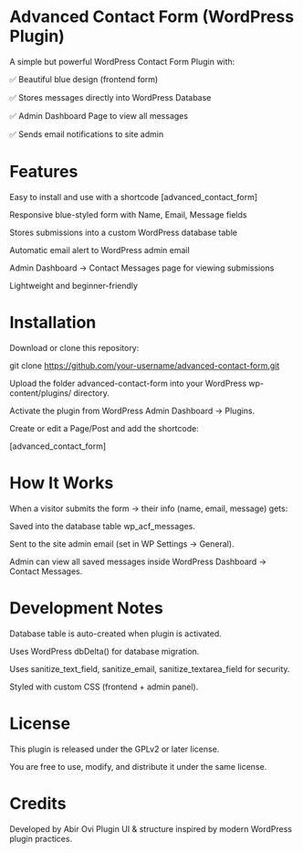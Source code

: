 # Advanced Contact Form (WordPress Plugin)

A simple but powerful WordPress Contact Form Plugin with:

✅ Beautiful blue design (frontend form)

✅ Stores messages directly into WordPress Database

✅ Admin Dashboard Page to view all messages

✅ Sends email notifications to site admin

# Features

Easy to install and use with a shortcode [advanced_contact_form]

Responsive blue-styled form with Name, Email, Message fields

Stores submissions into a custom WordPress database table

Automatic email alert to WordPress admin email

Admin Dashboard → Contact Messages page for viewing submissions

Lightweight and beginner-friendly

# Installation

Download or clone this repository:

git clone https://github.com/your-username/advanced-contact-form.git


Upload the folder advanced-contact-form into your WordPress wp-content/plugins/ directory.

Activate the plugin from WordPress Admin Dashboard → Plugins.

Create or edit a Page/Post and add the shortcode:

[advanced_contact_form]


# How It Works

When a visitor submits the form → their info (name, email, message) gets:

Saved into the database table wp_acf_messages.

Sent to the site admin email (set in WP Settings → General).

Admin can view all saved messages inside WordPress Dashboard → Contact Messages.

# Development Notes

Database table is auto-created when plugin is activated.

Uses WordPress dbDelta() for database migration.

Uses sanitize_text_field, sanitize_email, sanitize_textarea_field for security.

Styled with custom CSS (frontend + admin panel).

# License

This plugin is released under the GPLv2 or later
 license.

You are free to use, modify, and distribute it under the same license.

# Credits

Developed by Abir Ovi
Plugin UI & structure inspired by modern WordPress plugin practices.
